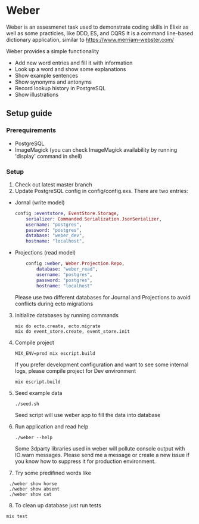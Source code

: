 # Weber

Weber is an assesmenet task used to demonstrate coding skills in Elixir 
as well as some practicies, like DDD, ES, and CQRS
It is a command line-based dictionary application, similar to https://www.merriam-webster.com/

Weber provides a simple functionality

* Add new word entries and fill it with information
* Look up a word and show some explanations
* Show example sentences 
* Show synonyms and antonyms 
* Record lookup history in PostgreSQL
* Show illustrations 

## Setup guide 

### Prerequirements 

* PostgreSQL
* ImageMagick
(you can check ImageMagick availability by running 'display' command in shell)

### Setup
1) Check out latest master branch
2) Update PostgreSQL config in config/config.exs.
   There are two entries: 
 * Jornal (write model) 
    ```elixir
    config :eventstore, EventStore.Storage,
        serializer: Commanded.Serialization.JsonSerializer,
        username: "postgres",
        password: "postgres",
        database: "weber_dev",
        hostname: "localhost",
    ```
 * Projections (read model)
    ```elixir
        config :weber, Weber.Projection.Repo,
            database: "weber_read",
            username: "postgres",
            password: "postgres",
            hostname: "localhost"
    ```
    Please use two different databases for Journal and Projections to avoid conflicts during ecto migrations 

3) Initialize databases by running commands 
    ```
    mix do ecto.create, ecto.migrate
    mix do event_store.create, event_store.init 
    ```
4) Compile project 
    ```
    MIX_ENV=prod mix escript.build
    ```
    If you prefer development configuration and want to see some internal logs, 
    please compile project for Dev environment 
    ```
    mix escript.build
    ```

5) Seed example data
    ```
    ./seed.sh
    ```
   Seed script will use weber app to fill the data into database

6) Run application and read help

    ```
    ./weber --help
    ```

   Some 3dparty libraries used in weber will pollute console output with IO.warn messages. Please send me a message or create a new issue if you know how to suppress  it for production environment.

7) Try some predifined words like 
  ```
   ./weber show horse 
   ./weber show absent 
   ./weber show cat
  ```  
8) To clean up database just run tests
  ```
  mix test
  ```
